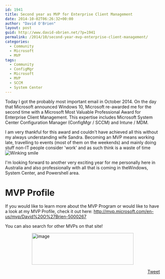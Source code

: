 ```yaml
---
id: 1941
title: Second year as MVP for Enterprise Client Management
date: 2014-10-02T06:26:32+00:00
author: "David O'Brien"
layout: post
guid: http://www.david-obrien.net/?p=1941
permalink: /2014/10/second-year-mvp-enterprise-client-management/
categories:
  - Community
  - Microsoft
  - MVP
tags:
  - Community
  - ConfigMgr
  - Microsoft
  - MVP
  - SCCM
  - System Center
---
```

Today I got the probably most important email in October 2014. On the day that Microsoft announced Windows 10, Microsoft re-awarded me for the second time with a Microsoft Most Valuable Professional Award for Enterprise Client Management. This expertise includes Microsoft System Center Configuration Manager (ConfigMgr / SCCM) and Intune / MDM.

I am very thankful for this award and couldn't have achieved all this without my always understanding wife Sandra. Becoming an MVP means working late, travelling to events (most of them on the weekends) and mainly doing stuff non-IT people consider 'work' and as such think is a waste of time <img class="img-responsive wlEmoticon wlEmoticon-winkingsmile" style="border-style: none;" src="http://www.david-obrien.net/wp-content/uploads/2014/10/wlEmoticon-winkingsmile.png" alt="Winking smile" />

I'm looking forward to another very exciting year for me personally here in Australia and also professionally with all that is coming in theWindows, System Center, and Powershell area.

# MVP Profile

If you would like to learn more about the MVP Program or would like to have a look at my MVP Profile, check it out here: <a href="http://mvp.microsoft.com/en-us/mvp/David%20O%27Brien-5000267" onclick="_gaq.push(['_trackEvent', 'outbound-article', 'http://mvp.microsoft.com/en-us/mvp/David%20O%27Brien-5000267', 'http://mvp.microsoft.com/en-us/mvp/David%20O%27Brien-5000267']);" title="http://mvp.microsoft.com/en-us/mvp/David%20O%27Brien-5000267">http://mvp.microsoft.com/en-us/mvp/David%20O%27Brien-5000267</a>
  
You can also search for other MVPs on that site!

<a href="http://www.david-obrien.net/wp-content/uploads/2014/10/image1.png" onclick="_gaq.push(['_trackEvent', 'outbound-article', 'http://www.david-obrien.net/wp-content/uploads/2014/10/image1.png', '']);" class="broken_link"><img style="background-image: none; float: none; padding-top: 0px; padding-left: 0px; margin-left: auto; display: block; padding-right: 0px; margin-right: auto; border: 0px;" title="image" src="http://www.david-obrien.net/wp-content/uploads/2014/10/image_thumb1.png" alt="image" width="331" height="103" border="0" /></a> 

<div style="float: right; margin-left: 10px;">
  <a href="https://twitter.com/share" onclick="_gaq.push(['_trackEvent', 'outbound-article', 'https://twitter.com/share', 'Tweet']);" class="twitter-share-button" data-hashtags="Community,ConfigMgr,Microsoft,MVP,SCCM,System+Center" data-count="vertical" data-url="http://www.david-obrien.net/2014/10/second-year-mvp-enterprise-client-management/">Tweet</a>
</div>

